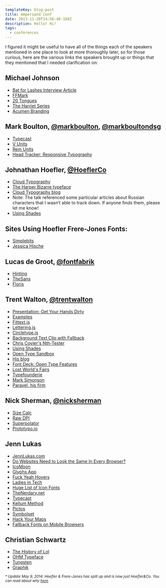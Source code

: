```yaml
---
templateKey: blog-post
title: Ampersand Conf
date: 2013-11-20T14:56:40.168Z
description: Hello! Hi!
tags:
  - conferences
---
```

<p>I figured it might be useful to have all of the things each of the speakers mentioned in one place to look at more thoroughly later, so for those curious, here are the various links the speakers brought up or things that they mentioned that I needed clarification on:</p>

  <h2>Michael Johnson</h2>
  <ul>
    <li><a href="http://pitchfork.com/features/cover-story/reader/bat-for-lashes/" target="_blank">Bat for Lashes Interview Article</a></li>
    <li><a href="http://www.ffmark.com/" target="_blank">FFMark</a></li>
    <li><a href="http://20tongues.simonfosterdesign.com/" target="_blank">20 Tongues</a></li>
    <li><a href="http://theharrietseries.com/" target="_blank">The Harriet Series</a></li>
    <li><a href="http://www.underconsideration.com/brandnew/archives/acumens_manifesto_as_logo.php#.UnVAg5R4bso" target="_blank">Acumen Branding</a></li>
  </ul>

  <h2>Mark Boulton, <a href="https://twitter.com/markboulton" target="_blank">@markboulton</a>, <a href="https://twitter.com/markboultondsg" target="_blank">@markboultondsg</a></h2>
  <ul>
    <li><a href="http://typecast.com/" target="_blank">Typecast</a></li>
    <li><a href="http://css-tricks.com/viewport-sized-typography/" target="_blank">V Units</a></li>
    <li><a href="http://snook.ca/archives/html_and_css/font-size-with-rem" target="_blank">Rem Units</a></li>
    <li><a href="http://webdesign.maratz.com/lab/responsivetypography/onload/" target="_blank">Head Tracker: Responsive Typography</a></li>
  </ul>

  <h2>Johnathan Hoefler, <a href="https://twitter.com/HoeflerCo" target="_blank">@HoeflerCo</a></h2>
  <ul>
    <li><a href="http://www.typography.com/cloud/welcome/" target="_blank">Cloud Typography</a></li>
    <li><a href="http://www.typography.com/fonts/didot/overview/" target="_blank">The Harper Bizarre typeface</a></li>
    <li><a href="http://www.typography.com/blog" target="_blank">Cloud Typography blog</a></li>
    <li>Note: The talk referenced some particular articles about Russian characters that I wasn’t able to track down. If anyone finds them, please let me know!</li>
    <li><a href="http://vimeo.com/69721995" target="_blank">Using Shades</a></li>
  </ul>

  <h2>Sites Using Hoefler Frere-Jones Fonts:</h2>
  <ul>
    <li><a href="http://simplebits.com/" target="_blank">Simplebits</a></li>
    <li><a href="http://jessicahische.is/awesome" target="_blank">Jessica Hische</a></li>
  </ul>

  <h2>Lucas de Groot, <a href="https://twitter.com/FontFabrik" target="_blank">@fontfabrik</a></h2>
  <ul>
    <li><a href="http://en.wikipedia.org/wiki/Font_hinting" target="_blank">Hinting</a></li>
    <li><a href="http://www.lucasfonts.com/fonts/thesans/" target="_blank">TheSans</a></li>
    <li><a href="http://www.lucasfonts.com/fonts/floris/about/" target="_blank">Floris</a></li>
  </ul>

  <h2>Trent Walton, <a href="https://twitter.com/trentwalton" target="_blank">@trentwalton</a></h2>
  <ul>
    <li><a href="https://speakerdeck.com/trentwalton/get-your-hands-dirty" target="_blank">Presentation: Get Your Hands Dirty</a></li>
    <li><a href="https://dl.dropboxusercontent.com/u/3648990/Ampersand-Demo/index.html" target="_blank">Examples</a></li>
    <li><a href="http://fittextjs.com/" target="_blank">Fittext.js</a></li>
    <li><a href="http://letteringjs.com/" target="_blank">Lettering.js</a></li>
    <li><a href="http://circletype.labwire.ca/" target="_blank">Circletype.js</a></li>
    <li><a href="http://nimbupani.com/using-background-clip-for-text-with-css-fallback.html" target="_blank">Background Text Clip with Fallback</a></li>
    <li><a href="http://css-tricks.com/examples/nth-child-tester/" target="_blank">Chris Coyier's Nth-Tester</a></li>
    <li><a href="http://vimeo.com/69721995" target="_blank">Using Shades</a></li>
    <li><a href="http://clagnut.com/sandbox/css3/" target="_blank">Open Type Sandbox</a></li>
    <li><a href="http://trentwalton.com/" target="_blank">His blog</a></li>
    <li><a href="http://blog.fontdeck.com/post/15777165734/opentype-1" target="_blank">Font Deck: Open Type Features</a></li>
    <li><a href="http://lostworldsfairs.com/" target="_blank">Lost World's Fairs</a></li>
    <li><a href="http://typofonderie.com/" target="_blank">Typefounderie</a></li>
    <li><a href="http://www.marksimonson.com/" target="_blank">Mark Simonson</a></li>
    <li><a href="http://paravelinc.com/" target="_blank">Paravel, his firm</a></li>
  </ul>

  <h2>Nick Sherman, <a href="https://twitter.com/NickSherman" target="_blank">@nicksherman</a></h2>
  <ul>
    <li><a href="http://sizecalc.com/" target="_blank">Size Calc</a></li>
    <li><a href="http://msdn.microsoft.com/en-us/library/windows/apps/windows.graphics.display.displayinformation.rawdpiy.aspx" target="_blank">Raw DPI</a></li>
    <li><a href="http://superpolator.com/" target="_blank">Superpolator</a></li>
    <li><a href="http://prototypo.io/" target="_blank">Prototypo.io</a></li>
  </ul>

  <h2>Jenn Lukas</h2>
  <ul>
    <li><a href="http://jennlukas.com/" target="_blank">JennLukas.com</a></li>
    <li><a href="http://dowebsitesneedtolookexactlythesameineverybrowser.com/" target="_blank">Do Websites Need to Look the Same In Every Browser?</a></li>
    <li><a href="http://icomoon.io/" target="_blank">IcoMoon</a></li>
    <li><a href="http://www.glyphsapp.com/" target="_blank">Glyphs App</a></li>
    <li><a href="http://fuckyeahhovers.tumblr.com/" target="_blank">Fuck Yeah Hovers</a></li>
    <li><a href="http://ladiesintech.com/" target="_blank">Ladies in Tech</a></li>
    <li><a href="http://css-tricks.com/flat-icons-icon-fonts/" target="_blank">Huge List of Icon Fonts</a></li>
    <li><a href="http://www.thenerdary.net/" target="_blank">TheNerdary.net</a></li>
    <li><a href="http://typecast.com/" target="_blank">Typecast</a></li>
    <li><a href="http://www.zeldman.com/2012/03/01/replacing-the-9999px-hack-new-image-replacement/" target="_blank">Kellum Method</a></li>
    <li><a href="http://pictos.cc/" target="_blank">Pictos</a></li>
    <li><a href="http://symbolset.com/" target="_blank">Symbolset</a></li>
    <li><a href="http://alistapart.com/article/hack-your-maps" target="_blank">Hack Your Maps</a></li>
    <li><a href="http://blog.typekit.com/2013/04/17/fallback-fonts-on-mobile-devices/" target="_blank">Fallback Fonts on Mobile Browsers</a></li>
  </ul>

  <h2>Christian Schwartz</h2>
  <ul>
    <li><a href="http://www.historyoflol.com/" target="_blank">The History of Lol</a></li>
    <li><a href="http://vllg.com/typesupply/ohm" target="_blank">OHM Typeface</a></li>
    <li><a href="http://www.typography.com/fonts/tungsten/overview/" target="_blank">Tungsten</a></li>
    <li><a href="http://commercialtype.com/typefaces/graphik" target="_blank">Graphik</a></li>
  </ul>

  <p><small><em>* Update May 9, 2014: Hoefler & Frere-Jones has split up and is now just Hoefler&Co. You can read about why <a href="http://www.businessweek.com/articles/2014-04-08/font-war-inside-the-design-worlds-20-million-divorce" target="_blank">here</a>.</em></small></p>
</main>
